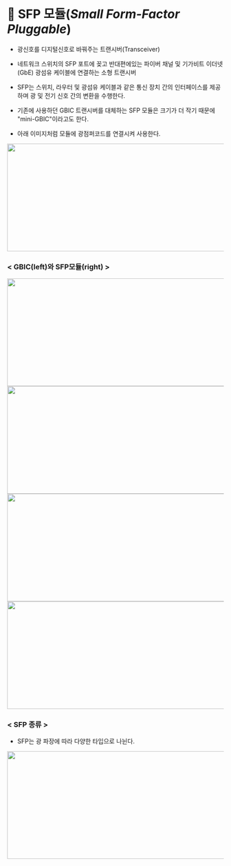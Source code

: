 # 🔌 SFP 모듈(_Small Form-Factor Pluggable_)
* 광신호를 디지털신호로 바꿔주는 트랜시버(Transceiver)

* 네트워크 스위치의 SFP 포트에 꽂고 반대편에있는 파이버 채널 및 기가비트 이더넷 (GbE) 광섬유 케이블에 연결하는 소형 트랜시버

* SFP는 스위치, 라우터 및 광섬유 케이블과 같은 통신 장치 간의 인터페이스를 제공하며 광 및 전기 신호 간의 변환을 수행한다.

* 기존에 사용하던 GBIC 트랜시버를 대체하는 SFP 모듈은 크기가 더 작기 때문에 "mini-GBIC"이라고도 한다.

* 아래 이미지처럼 모듈에 광점퍼코드를 연결시켜 사용한다.

<img src="https://user-images.githubusercontent.com/62328584/104865579-be199b80-597f-11eb-95cd-2a075f969552.JPG" width="550px" height="250px"></img><br/>

### **< GBIC(left)와 SFP모듈(right) >**
<img src="https://user-images.githubusercontent.com/62328584/104862885-b1914500-5977-11eb-9c35-3f8c45069f88.JPG" width="550px" height="250px"></img><br/>
<img src="https://user-images.githubusercontent.com/62328584/104862480-ae498980-5976-11eb-8257-7d849126ada7.JPG" width="550px" height="250px"></img><br/>
<img src="https://user-images.githubusercontent.com/62328584/104862618-dfc25500-5976-11eb-9405-e8bed4197f2a.JPG" width="550px" height="250px"></img><br/>
<img src="https://user-images.githubusercontent.com/62328584/104862647-efda3480-5976-11eb-8ee9-5c5f536f72cc.JPG" width="550px" height="250px"></img><br/>

### **< SFP 종류 >**

* SFP는 광 파장에 따라 다양한 타입으로 나뉜다.

<img src="https://user-images.githubusercontent.com/62328584/104863336-e5b93580-5978-11eb-9c7c-2e15f7ce8bd6.JPG" width="750px" height="250px"></img><br/>

